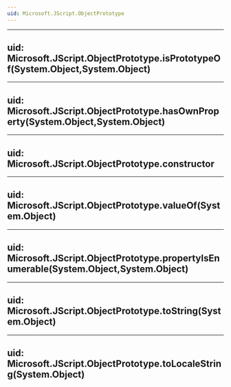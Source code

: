 ```yaml
---
uid: Microsoft.JScript.ObjectPrototype
---
```


---
uid: Microsoft.JScript.ObjectPrototype.isPrototypeOf(System.Object,System.Object)
---

---
uid: Microsoft.JScript.ObjectPrototype.hasOwnProperty(System.Object,System.Object)
---

---
uid: Microsoft.JScript.ObjectPrototype.constructor
---

---
uid: Microsoft.JScript.ObjectPrototype.valueOf(System.Object)
---

---
uid: Microsoft.JScript.ObjectPrototype.propertyIsEnumerable(System.Object,System.Object)
---

---
uid: Microsoft.JScript.ObjectPrototype.toString(System.Object)
---

---
uid: Microsoft.JScript.ObjectPrototype.toLocaleString(System.Object)
---
